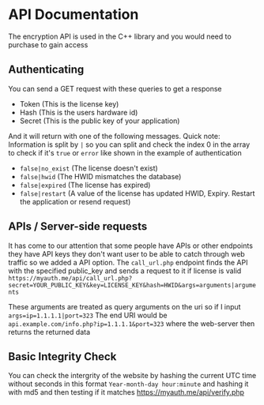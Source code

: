 # API Documentation
The encryption API is used in the C++ library and you would need to purchase to gain access

## Authenticating
You can send a GET request with these queries to get a response
* Token (This is the license key)
* Hash (This is the users hardware id)
* Secret (This is the public key of your application)

And it will return with one of the following messages.
Quick note: Information is split by `|` so you can split and check the index 0 in the array to check if it's `true` or `error` like shown in the example of authentication
* `false|no_exist` (The license doesn't exist)
* `false|hwid` (The HWID mismatches the database)
* `false|expired` (The license has expired)
* `false|restart` (A value of the license has updated HWID, Expiry. Restart the application or resend request)

## APIs / Server-side requests
It has come to our attention that some people have APIs or other endpoints they have API keys they don't want user to be able to catch through web traffic so we added a API option.
The `call_url.php` endpoint finds the API with the specified public_key and sends a request to it if license is valid
`https://myauth.me/api/call_url.php?secret=YOUR_PUBLIC_KEY&key=LICENSE_KEY&hash=HWID&args=arguments|arguments`

These arguments are treated as query arguments on the uri so if I input
`args=ip=1.1.1.1|port=323`
The end URI would be `api.example.com/info.php?ip=1.1.1.1&port=323` where the web-server then returns the returned data

## Basic Integrity Check
You can check the intergrity of the website by hashing the current UTC time without seconds in this format `Year-month-day hour:minute` and hashing it with md5 and then testing if it matches https://myauth.me/api/verify.php
